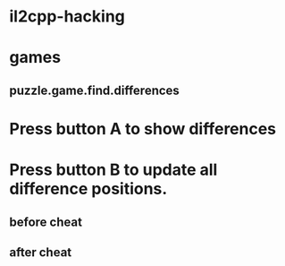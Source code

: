 # il2cpp-hacking

# games
## puzzle.game.find.differences

# Press button A to show differences
# Press button B to update all difference positions.

## before cheat
## after cheat



